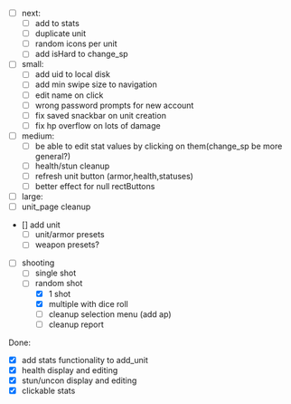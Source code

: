 - [ ] next:
  - [ ] add to stats
  - [ ] duplicate unit
  - [ ] random icons per unit
  - [ ] add isHard to change_sp 

- [ ] small:
  - [ ] add uid to local disk
  - [ ] add min swipe size to navigation
  - [ ] edit name on click
  - [ ] wrong password prompts for new account
  - [ ] fix saved snackbar on unit creation
  - [ ] fix hp overflow on lots of damage
- [ ] medium:
  - [ ]  be able to edit stat values by clicking on them(change_sp be more general?)
  - [ ]  health/stun cleanup
  - [ ]  refresh unit button (armor,health,statuses)
  - [ ]  better effect for null rectButtons
- [ ] large:
- [ ]  unit_page cleanup
  - [] add unit
    - [ ] unit/armor presets
    - [ ] weapon presets?
  - [ ] shooting
    - [ ] single shot
    - [ ] random shot
      - [x] 1 shot
      - [x] multiple with dice roll
      - [ ] cleanup selection menu (add ap)
      - [ ] cleanup report

Done:
  - [x] add stats functionality to add_unit
  - [x]  health display and editing
  - [x]  stun/uncon display and editing
  - [x]  clickable stats